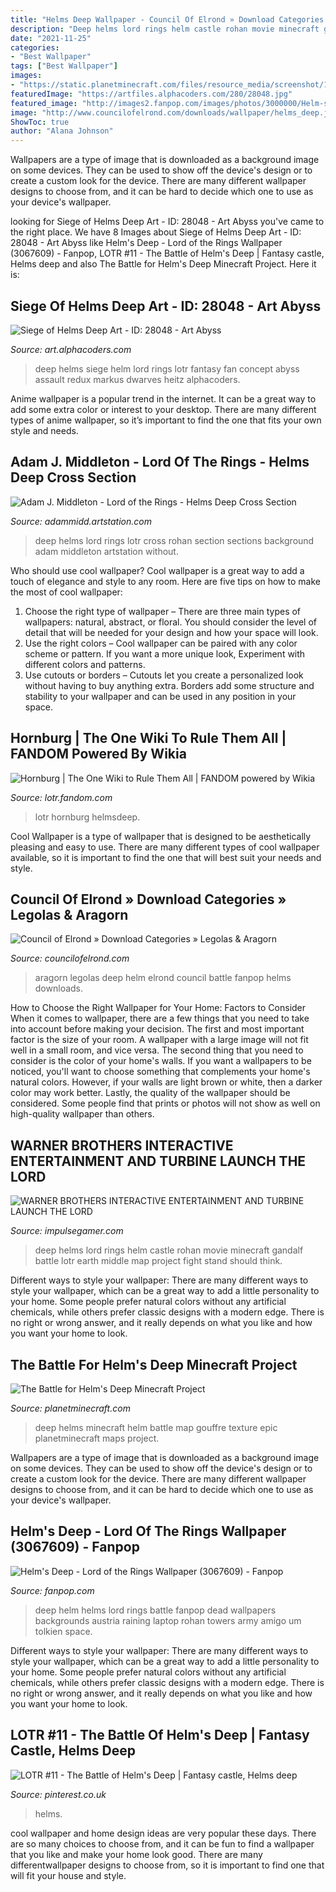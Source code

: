 ```yaml
---
title: "Helms Deep Wallpaper - Council Of Elrond » Download Categories » Legolas &amp; Aragorn"
description: "Deep helms lord rings helm castle rohan movie minecraft gandalf battle lotr earth middle map project fight stand should think"
date: "2021-11-25"
categories:
- "Best Wallpaper"
tags: ["Best Wallpaper"]
images:
- "https://static.planetminecraft.com/files/resource_media/screenshot/1218/Helms-Deep-1_2136413.jpg"
featuredImage: "https://artfiles.alphacoders.com/280/28048.jpg"
featured_image: "http://images2.fanpop.com/images/photos/3000000/Helm-s-Deep-lord-of-the-rings-3067609-1024-768.jpg"
image: "http://www.councilofelrond.com/downloads/wallpaper/helms_deep.jpg"
ShowToc: true
author: "Alana Johnson"
---
```



Wallpapers are a type of image that is downloaded as a background image on some devices. They can be used to show off the device's design or to create a custom look for the device. There are many different wallpaper designs to choose from, and it can be hard to decide which one to use as your device's wallpaper.

	

		
looking for Siege of Helms Deep Art - ID: 28048 - Art Abyss you've came to the right place. We have 8 Images about Siege of Helms Deep Art - ID: 28048 - Art Abyss like Helm&#039;s Deep - Lord of the Rings Wallpaper (3067609) - Fanpop, LOTR #11 - The Battle of Helm&#039;s Deep | Fantasy castle, Helms deep and also The Battle for Helm&#039;s Deep Minecraft Project. Here it is:
		
    
## Siege Of Helms Deep Art - ID: 28048 - Art Abyss

<img loading=lazy src="https://artfiles.alphacoders.com/280/28048.jpg" onerror="this.onerror=null;this.src='https://tse4.mm.bing.net/th?id=OIP.SKwklSWoDwT1Npos-Cm3FgHaEo&amp;pid=15.1';" alt="Siege of Helms Deep Art - ID: 28048 - Art Abyss">

_Source: art.alphacoders.com_

>deep helms siege helm lord rings lotr fantasy fan concept abyss assault redux markus dwarves heitz alphacoders. 

	

Anime wallpaper is a popular trend in the internet. It can be a great way to add some extra color or interest to your desktop. There are many different types of anime wallpaper, so it’s important to find the one that fits your own style and needs.

    
## Adam J. Middleton - Lord Of The Rings - Helms Deep Cross Section

<img loading=lazy src="https://cdna.artstation.com/p/assets/images/images/006/318/888/large/adam-middleton-lotr-helms-deep-02-am.jpg?1497650996" onerror="this.onerror=null;this.src='https://tse1.mm.bing.net/th?id=OIP.9RNRd0YXXWtuPmOSNUZEwgHaE0&amp;pid=15.1';" alt="Adam J. Middleton - Lord of the Rings - Helms Deep Cross Section">

_Source: adammidd.artstation.com_

>deep helms lord rings lotr cross rohan section sections background adam middleton artstation without. 

	

Who should use cool wallpaper?
Cool wallpaper is a great way to add a touch of elegance and style to any room. Here are five tips on how to make the most of cool wallpaper: 
1) Choose the right type of wallpaper – There are three main types of wallpapers: natural, abstract, or floral. You should consider the level of detail that will be needed for your design and how your space will look. 
2) Use the right colors – Cool wallpaper can be paired with any color scheme or pattern. If you want a more unique look, Experiment with different colors and patterns. 
3) Use cutouts or borders – Cutouts let you create a personalized look without having to buy anything extra. Borders add some structure and stability to your wallpaper and can be used in any position in your space.

    
## Hornburg | The One Wiki To Rule Them All | FANDOM Powered By Wikia

<img loading=lazy src="https://vignette.wikia.nocookie.net/lotr/images/f/fe/Helmsdeep-siege.jpg/revision/latest?cb=20190707193913" onerror="this.onerror=null;this.src='https://tse3.mm.bing.net/th?id=OIP.lWnyaVTn1Tp1pQjbTr9NNgHaDW&amp;pid=15.1';" alt="Hornburg | The One Wiki to Rule Them All | FANDOM powered by Wikia">

_Source: lotr.fandom.com_

>lotr hornburg helmsdeep. 

	

Cool Wallpaper is a type of wallpaper that is designed to be aesthetically pleasing and easy to use. There are many different types of cool wallpaper available, so it is important to find the one that will best suit your needs and style.

    
## Council Of Elrond » Download Categories » Legolas &amp; Aragorn

<img loading=lazy src="http://www.councilofelrond.com/downloads/wallpaper/helms_deep.jpg" onerror="this.onerror=null;this.src='https://tse4.mm.bing.net/th?id=OIP.BWvPp8fHv5Ayn1JzVZWTpQHaFj&amp;pid=15.1';" alt="Council of Elrond » Download Categories » Legolas &amp; Aragorn">

_Source: councilofelrond.com_

>aragorn legolas deep helm elrond council battle fanpop helms downloads. 

	

How to Choose the Right Wallpaper for Your Home: Factors to Consider
When it comes to wallpaper, there are a few things that you need to take into account before making your decision. The first and most important factor is the size of your room. A wallpaper with a large image will not fit well in a small room, and vice versa. 
The second thing that you need to consider is the color of your home's walls. If you want a wallpapers to be noticed, you'll want to choose something that complements your home's natural colors. However, if your walls are light brown or white, then a darker color may work better. 
Lastly, the quality of the wallpaper should be considered. Some people find that prints or photos will not show as well on high-quality wallpaper than others.

    
## WARNER BROTHERS INTERACTIVE ENTERTAINMENT AND TURBINE LAUNCH THE LORD

<img loading=lazy src="https://www.impulsegamer.com/articles/wp-content/uploads/2013/11/helms_deep_1.jpg" onerror="this.onerror=null;this.src='https://tse2.mm.bing.net/th?id=OIP.qNIK8PwhZ6UFDJP-9mtqvgHaDw&amp;pid=15.1';" alt="WARNER BROTHERS INTERACTIVE ENTERTAINMENT AND TURBINE LAUNCH THE LORD">

_Source: impulsegamer.com_

>deep helms lord rings helm castle rohan movie minecraft gandalf battle lotr earth middle map project fight stand should think. 

	

Different ways to style your wallpaper:
There are many different ways to style your wallpaper, which can be a great way to add a little personality to your home. Some people prefer natural colors without any artificial chemicals, while others prefer classic designs with a modern edge. There is no right or wrong answer, and it really depends on what you like and how you want your home to look.

    
## The Battle For Helm&#039;s Deep Minecraft Project

<img loading=lazy src="https://static.planetminecraft.com/files/resource_media/screenshot/1218/Helms-Deep-1_2136413.jpg" onerror="this.onerror=null;this.src='https://tse1.mm.bing.net/th?id=OIP.1-KgTEL5zmQR8LnBe8AEiAHaEK&amp;pid=15.1';" alt="The Battle for Helm&#039;s Deep Minecraft Project">

_Source: planetminecraft.com_

>deep helms minecraft helm battle map gouffre texture epic planetminecraft maps project. 

	

Wallpapers are a type of image that is downloaded as a background image on some devices. They can be used to show off the device's design or to create a custom look for the device. There are many different wallpaper designs to choose from, and it can be hard to decide which one to use as your device's wallpaper.

    
## Helm&#039;s Deep - Lord Of The Rings Wallpaper (3067609) - Fanpop

<img loading=lazy src="http://images2.fanpop.com/images/photos/3000000/Helm-s-Deep-lord-of-the-rings-3067609-1024-768.jpg" onerror="this.onerror=null;this.src='https://tse1.mm.bing.net/th?id=OIP.gVGlK2842T6XrLPHUx3FawHaFj&amp;pid=15.1';" alt="Helm&#039;s Deep - Lord of the Rings Wallpaper (3067609) - Fanpop">

_Source: fanpop.com_

>deep helm helms lord rings battle fanpop dead wallpapers backgrounds austria raining laptop rohan towers army amigo um tolkien space. 

	

Different ways to style your wallpaper:
There are many different ways to style your wallpaper, which can be a great way to add a little personality to your home. Some people prefer natural colors without any artificial chemicals, while others prefer classic designs with a modern edge. There is no right or wrong answer, and it really depends on what you like and how you want your home to look.

    
## LOTR #11 - The Battle Of Helm&#039;s Deep | Fantasy Castle, Helms Deep

<img loading=lazy src="https://i.pinimg.com/originals/4e/9a/ac/4e9aac9a358e2877be5e86f6c6624d52.jpg" onerror="this.onerror=null;this.src='https://tse4.mm.bing.net/th?id=OIP.RZmraDR9Lr9ull5kHnR_VgHaFj&amp;pid=15.1';" alt="LOTR #11 - The Battle of Helm&#039;s Deep | Fantasy castle, Helms deep">

_Source: pinterest.co.uk_

>helms. 

	

cool wallpaper and home design ideas are very popular these days. There are so many choices to choose from, and it can be fun to find a wallpaper that you like and make your home look good. There are many differentwallpaper designs to choose from, so it is important to find one that will fit your house and style.

